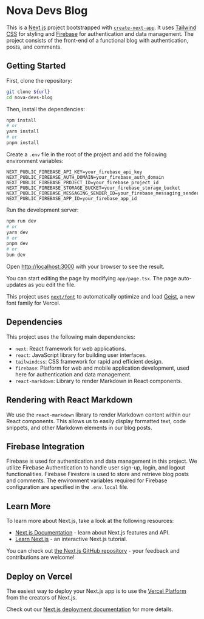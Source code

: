 # Nova Devs Blog

This is a [Next.js](https://nextjs.org) project bootstrapped with [`create-next-app`](https://nextjs.org/docs/app/api-reference/cli/create-next-app). It uses [Tailwind CSS](https://tailwindcss.com) for styling and [Firebase](https://firebase.google.com) for authentication and data management. The project consists of the front-end of a functional blog with authentication, posts, and comments.

## Getting Started

First, clone the repository:

```bash
git clone ${url}
cd nova-devs-blog
```

Then, install the dependencies:

```bash
npm install
# or
yarn install
# or
pnpm install
```

Create a `.env` file in the root of the project and add the following environment variables:

```env
NEXT_PUBLIC_FIREBASE_API_KEY=your_firebase_api_key
NEXT_PUBLIC_FIREBASE_AUTH_DOMAIN=your_firebase_auth_domain
NEXT_PUBLIC_FIREBASE_PROJECT_ID=your_firebase_project_id
NEXT_PUBLIC_FIREBASE_STORAGE_BUCKET=your_firebase_storage_bucket
NEXT_PUBLIC_FIREBASE_MESSAGING_SENDER_ID=your_firebase_messaging_sender_id
NEXT_PUBLIC_FIREBASE_APP_ID=your_firebase_app_id
```

Run the development server:

```bash
npm run dev
# or
yarn dev
# or
pnpm dev
# or
bun dev
```

Open [http://localhost:3000](http://localhost:3000) with your browser to see the result.

You can start editing the page by modifying `app/page.tsx`. The page auto-updates as you edit the file.

This project uses [`next/font`](https://nextjs.org/docs/app/building-your-application/optimizing/fonts) to automatically optimize and load [Geist](https://vercel.com/font), a new font family for Vercel.

## Dependencies

This project uses the following main dependencies:

- `next`: React framework for web applications.
- `react`: JavaScript library for building user interfaces.
- `tailwindcss`: CSS framework for rapid and efficient design.
- `firebase`: Platform for web and mobile application development, used here for authentication and data management.
- `react-markdown`: Library to render Markdown in React components.

## Rendering with React Markdown

We use the `react-markdown` library to render Markdown content within our React components. This allows us to easily display formatted text, code snippets, and other Markdown elements in our blog posts.

## Firebase Integration

Firebase is used for authentication and data management in this project. We utilize Firebase Authentication to handle user sign-up, login, and logout functionalities. Firebase Firestore is used to store and retrieve blog posts and comments. The environment variables required for Firebase configuration are specified in the `.env.local` file.

## Learn More

To learn more about Next.js, take a look at the following resources:

- [Next.js Documentation](https://nextjs.org/docs) - learn about Next.js features and API.
- [Learn Next.js](https://nextjs.org/learn) - an interactive Next.js tutorial.

You can check out [the Next.js GitHub repository](https://github.com/vercel/next.js) - your feedback and contributions are welcome!

## Deploy on Vercel

The easiest way to deploy your Next.js app is to use the [Vercel Platform](https://vercel.com/new?utm_medium=default-template&filter=next.js&utm_source=create-next-app&utm_campaign=create-next-app-readme) from the creators of Next.js.

Check out our [Next.js deployment documentation](https://nextjs.org/docs/app/building-your-application/deploying) for more details.
